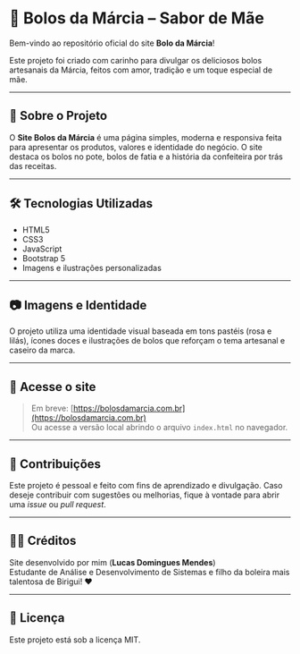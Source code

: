 # 🍰 Bolos da Márcia – Sabor de Mãe

Bem-vindo ao repositório oficial do site **Bolo da Márcia**!

Este projeto foi criado com carinho para divulgar os deliciosos bolos artesanais da Márcia, feitos com amor, tradição e um toque especial de mãe.

---

## 📌 Sobre o Projeto

O **Site Bolos da Márcia** é uma página simples, moderna e responsiva feita para apresentar os produtos, valores e identidade do negócio. O site destaca os bolos no pote, bolos de fatia e a história da confeiteira por trás das receitas.

---

## 🛠️ Tecnologias Utilizadas

- HTML5
- CSS3
- JavaScript
- Bootstrap 5
- Imagens e ilustrações personalizadas

---

## 📷 Imagens e Identidade

O projeto utiliza uma identidade visual baseada em tons pastéis (rosa e lilás), ícones doces e ilustrações de bolos que reforçam o tema artesanal e caseiro da marca.

---

## 🔗 Acesse o site

> Em breve: [https://bolosdamarcia.com.br](https://bolosdamarcia.com.br)  
> Ou acesse a versão local abrindo o arquivo `index.html` no navegador.

---

## 🤝 Contribuições

Este projeto é pessoal e feito com fins de aprendizado e divulgação. Caso deseje contribuir com sugestões ou melhorias, fique à vontade para abrir uma *issue* ou *pull request*.

---

## 👩‍🍳 Créditos

Site desenvolvido por mim (**Lucas Domingues Mendes**)  
Estudante de Análise e Desenvolvimento de Sistemas e filho da boleira mais talentosa de Birigui! ❤️

---

## 📄 Licença

Este projeto está sob a licença MIT.
